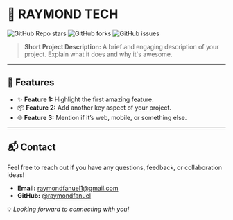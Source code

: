 # 🌟 RAYMOND TECH

![GitHub Repo stars](https://img.shields.io/github/stars/raymondfanuel/RAY-MD?style=social)
![GitHub forks](https://img.shields.io/github/forks/raymondfanuel/RAY-MD?style=social)
![GitHub issues](https://img.shields.io/github/issues/raymondfanuel/RAY-MD)

> **Short Project Description:** A brief and engaging description of your project. Explain what it does and why it's awesome.

---

## 🚀 Features

- ✨ **Feature 1:** Highlight the first amazing feature.
- 📦 **Feature 2:** Add another key aspect of your project.
- 🌐 **Feature 3:** Mention if it’s web, mobile, or something else.

---

## 📬 Contact

Feel free to reach out if you have any questions, feedback, or collaboration ideas!

- **Email:** [raymondfanuel1@gmail.com](mailto:raymondfanuel1@gmail.com)
- **GitHub:** [@raymondfanuel](https://github.com/raymondfanuel)

💡 *Looking forward to connecting with you!*
